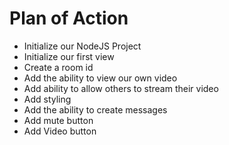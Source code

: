 # Plan of Action

- Initialize our NodeJS Project
- Initialize our first view
- Create a room id
- Add the ability to view our own video
- Add ability to allow others to stream their video
- Add styling
- Add the ability to create messages
- Add mute button
- Add Video button
